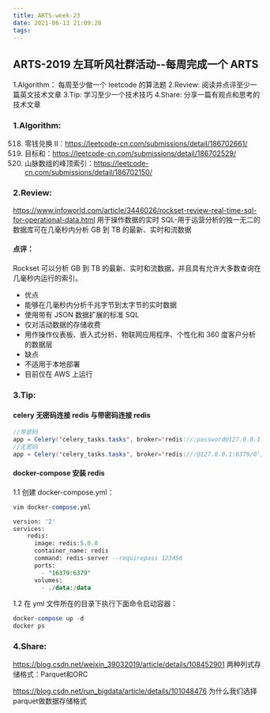 ```yaml
---
title: ARTS-week-23
date: 2021-06-13 21:09:28
tags:
---
```



## ARTS-2019 左耳听风社群活动--每周完成一个 ARTS
1.Algorithm： 每周至少做一个 leetcode 的算法题
2.Review: 阅读并点评至少一篇英文技术文章
3.Tip: 学习至少一个技术技巧
4.Share: 分享一篇有观点和思考的技术文章

### 1.Algorithm:

518. 零钱兑换 II：https://leetcode-cn.com/submissions/detail/186702661/
494. 目标和：https://leetcode-cn.com/submissions/detail/186702529/
852. 山脉数组的峰顶索引：https://leetcode-cn.com/submissions/detail/186702150/

### 2.Review:

https://www.infoworld.com/article/3446026/rockset-review-real-time-sql-for-operational-data.html
用于操作数据的实时 SQL-用于运营分析的独一无二的数据库可在几毫秒内分析 GB 到 TB 的最新、实时和流数据

#### 点评：

Rockset 可以分析 GB 到 TB 的最新、实时和流数据，并且具有允许大多数查询在几毫秒内运行的索引。

- 优点
 - 能够在几毫秒内分析千兆字节到太字节的实时数据
 - 使用带有 JSON 数据扩展的标准 SQL
 - 仅对活动数据的存储收费
 - 用作操作仪表板、嵌入式分析、物联网应用程序、个性化和 360 度客户分析的数据层
- 缺点
 - 不适用于本地部署
 - 目前仅在 AWS 上运行


### 3.Tip:

#### celery 无密码连接 redis 与带密码连接 redis

```java
//带密码 
app = Celery('celery_tasks.tasks', broker='redis://:password@127.0.0.1:6379/0')
//无密码 
app = Celery('celery_tasks.tasks', broker='redis://:@127.0.0.1:6379/0')
```


####  docker-compose 安装 redis

1.1 创建 docker-compose.yml：

```sql
vim docker-compose.yml
```

```sql
version: '2'
services:
    redis:
      image: redis:5.0.0
      container_name: redis
      command: redis-server --requirepass 123456
      ports:
        - "16379:6379"
      volumes:
        - ./data:/data
```

1.2 在 yml 文件所在的目录下执行下面命令启动容器：

```sql
docker-compose up -d
docker ps
```


### 4.Share:

https://blog.csdn.net/weixin_39032019/article/details/108452901
两种列式存储格式：Parquet和ORC

https://blog.csdn.net/run_bigdata/article/details/101048476
为什么我们选择parquet做数据存储格式
